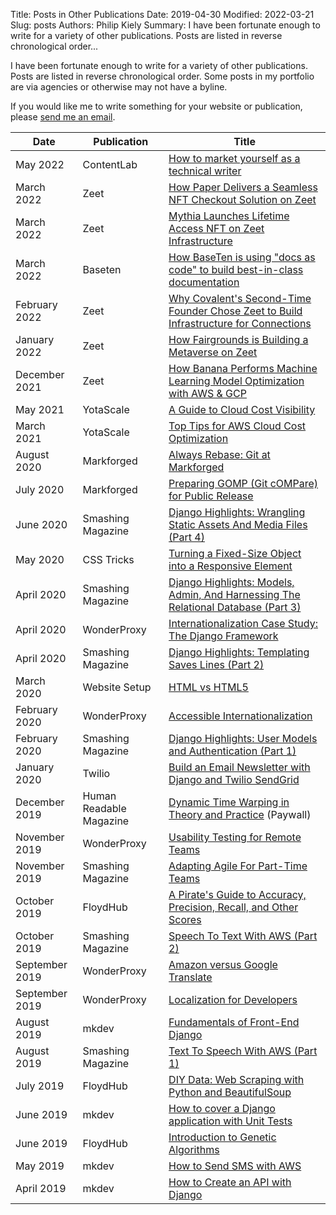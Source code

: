 Title: Posts in Other Publications
Date: 2019-04-30
Modified: 2022-03-21
Slug: posts
Authors: Philip Kiely
Summary: I have been fortunate enough to write for a variety of other publications. Posts are listed in reverse chronological order...

I have been fortunate enough to write for a variety of other publications. Posts are listed in reverse chronological order. Some posts in my portfolio are via agencies or otherwise may not have a byline.

If you would like me to write something for your website or publication, please [send me an email](mailto:philip@kiely.xyz).

Date | Publication | Title
--- | --- | ---
May 2022 | ContentLab | [How to market yourself as a technical writer](https://contentlab.io/how-to-market-yourself-as-a-technical-writer/)
March 2022 | Zeet | [How Paper Delivers a Seamless NFT Checkout Solution on Zeet](https://blog.zeet.co/paper/)
March 2022 | Zeet | [Mythia Launches Lifetime Access NFT on Zeet Infrastructure](https://blog.zeet.co/mythia/)
March 2022 | Baseten | [How BaseTen is using "docs as code" to build best-in-class documentation](https://blog.baseten.co/docs-as-code/)
February 2022 | Zeet | [Why Covalent's Second-Time Founder Chose Zeet to Build Infrastructure for Connections](https://blog.zeet.co/covalent/)
January 2022 | Zeet | [How Fairgrounds is Building a Metaverse on Zeet](https://blog.zeet.co/fairgrounds/)
December 2021 | Zeet | [How Banana Performs Machine Learning Model Optimization with AWS &amp; GCP](https://blog.zeet.co/banana/)
May 2021 | YotaScale | [A Guide to Cloud Cost Visibility](https://yotascale.com/cloud-cost-visibility-guide/)
March 2021 | YotaScale | [Top Tips for AWS Cloud Cost Optimization](https://yotascale.com/tips-for-cost-optimization/)
August 2020 | Markforged | [Always Rebase: Git at Markforged](https://engineering.markforged.com/#/blog/post/git_at_markforged)
July 2020 | Markforged | [Preparing GOMP (Git cOMPare) for Public Release](https://engineering.markforged.com/#/blog/post/preparing_gomp)
June 2020 | Smashing Magazine | [Django Highlights: Wrangling Static Assets And Media Files (Part 4)](https://www.smashingmagazine.com/2020/06/django-highlights-wrangling-static-assets-media-files-part-4/)
May 2020 | CSS Tricks | [Turning a Fixed-Size Object into a Responsive Element](https://css-tricks.com/turning-a-fixed-size-object-into-a-responsive-element/)
April 2020  | Smashing Magazine  | [Django Highlights: Models, Admin, And Harnessing The Relational Database (Part 3)](https://www.smashingmagazine.com/2020/04/django-highlights-models-admin-relational-database/) 
April 2020  | WonderProxy  |  [Internationalization Case Study: The Django Framework](https://wonderproxy.com/blog/internationalization-with-django/)
April 2020  | Smashing Magazine  |  [Django Highlights: Templating Saves Lines (Part 2)](https://www.smashingmagazine.com/2020/04/django-highlights-templating-saves-lines/)
March 2020  | Website Setup  |  [HTML vs HTML5](https://websitesetup.org/html-vs-html5/)
February 2020  |  WonderProxy  |  [Accessible Internationalization](https://wonderproxy.com/blog/accessible-internationalization/)
February 2020  |  Smashing Magazine  |  [Django Highlights: User Models and Authentication (Part 1)](https://www.smashingmagazine.com/2020/02/django-highlights-user-models-authentication/)
January 2020  |  Twilio | [Build an Email Newsletter with Django and Twilio SendGrid](https://www.twilio.com/blog/build-email-newsletter-django-twilio-sendgrid)
December 2019  | Human Readable Magazine  | [Dynamic Time Warping in Theory and Practice](https://humanreadablemag.com/issues/1/articles/dynamic-time-warping-in-theory-and-practice) (Paywall) 
November 2019  | WonderProxy  |  [Usability Testing for Remote Teams](https://wonderproxy.com/blog/remote-usability-testing/)
November 2019  | Smashing Magazine  |  [Adapting Agile For Part-Time Teams](https://www.smashingmagazine.com/2019/11/adapting-agile-part-time-teams/)
October 2019  | FloydHub  |  [A Pirate's Guide to Accuracy, Precision, Recall, and Other Scores](https://blog.floydhub.com/a-pirates-guide-to-accuracy-precision-recall-and-other-scores/)
October 2019  | Smashing Magazine  |  [Speech To Text With AWS (Part 2)](https://www.smashingmagazine.com/2019/10/text-to-speech-aws-part-2/)
September 2019  | WonderProxy  |  [Amazon versus Google Translate](https://wonderproxy.com/blog/amazon-vs-google-translate/)
September 2019  | WonderProxy  |  [Localization for Developers](https://wonderproxy.com/blog/localization-for-developers/)
August 2019  | mkdev  |  [Fundamentals of Front-End Django](https://mkdev.me/en/posts/fundamentals-of-front-end-django)
August 2019  | Smashing Magazine |  [Text To Speech With AWS (Part 1)](https://www.smashingmagazine.com/2019/08/text-to-speech-aws/)
July 2019 | FloydHub | [DIY Data: Web Scraping with Python and BeautifulSoup](https://blog.floydhub.com/web-scraping-with-python/)
June 2019  | mkdev  | [How to cover a Django application with Unit Tests](https://mkdev.me/en/posts/how-to-cover-django-application-with-unit-tests) 
June 2019 | FloydHub | [Introduction to Genetic Algorithms](https://blog.floydhub.com/introduction-to-genetic-algorithms/)
May 2019  | mkdev  |  [How to Send SMS with AWS](https://mkdev.me/en/posts/how-to-send-sms-messages-with-aws-lambda-sns-and-python-3)
April 2019  | mkdev  |  [How to Create an API with Django](https://mkdev.me/en/posts/how-to-create-an-api-with-django)  
